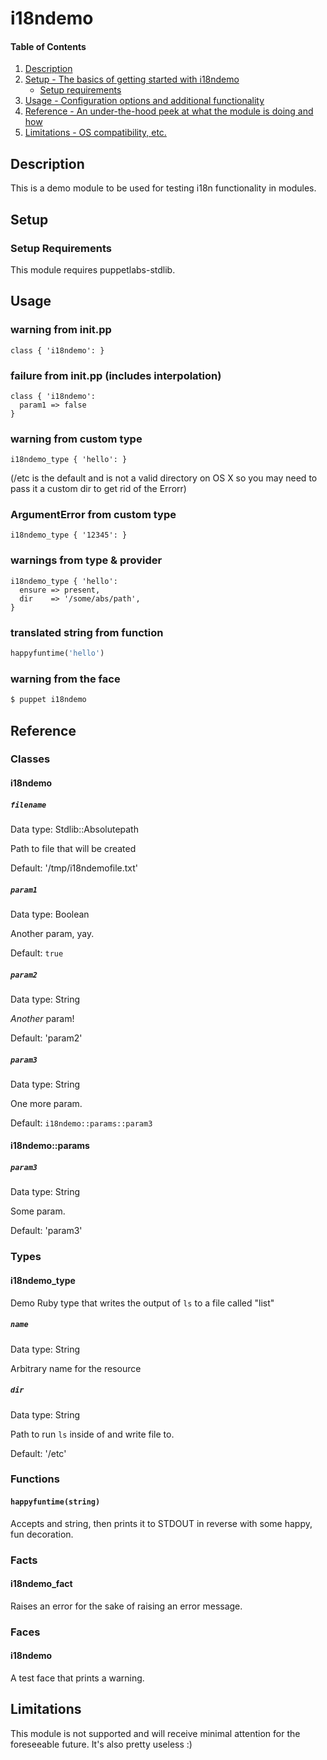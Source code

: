 
# i18ndemo

#### Table of Contents

1. [Description](#description)
2. [Setup - The basics of getting started with i18ndemo](#setup)
    * [Setup requirements](#setup-requirements)
3. [Usage - Configuration options and additional functionality](#usage)
4. [Reference - An under-the-hood peek at what the module is doing and how](#reference)
5. [Limitations - OS compatibility, etc.](#limitations)

## Description

This is a demo module to be used for testing i18n functionality in modules.

## Setup

### Setup Requirements

This module requires puppetlabs-stdlib.

## Usage
### warning from init.pp
```puppet
class { 'i18ndemo': }
```

### failure from init.pp (includes interpolation)
```puppet
class { 'i18ndemo': 
  param1 => false
}
```

### warning from custom type
```puppet
i18ndemo_type { 'hello': }
```
(/etc is the default and is not a valid directory on OS X so you may need to pass it a custom dir to get rid of the Errorr)

### ArgumentError from custom type
```puppet
i18ndemo_type { '12345': }
```

### warnings from type & provider
```puppet
i18ndemo_type { 'hello': 
  ensure => present,
  dir    => '/some/abs/path',
}
```

### translated string from function
```ruby
happyfuntime('hello')
```

### warning from the face
```bash
$ puppet i18ndemo
```

## Reference

### Classes

#### i18ndemo

##### `filename`

Data type: Stdlib::Absolutepath

Path to file that will be created

Default: '/tmp/i18ndemofile.txt'

##### `param1`

Data type: Boolean

Another param, yay.

Default: `true`

##### `param2`

Data type: String

_Another_ param!

Default: 'param2'

##### `param3`

Data type: String

One more param.

Default: `i18ndemo::params::param3`

#### i18ndemo::params

##### `param3`

Data type: String

Some param.

Default: 'param3'

### Types

#### i18ndemo_type

Demo Ruby type that writes the output of `ls` to a file called "list"

##### `name`

Data type: String

Arbitrary name for the resource

##### `dir`

Data type: String

Path to run `ls` inside of and write file to.

Default: '/etc'

### Functions

#### `happyfuntime(string)`

Accepts and string, then prints it to STDOUT in reverse with some happy, fun decoration.

### Facts

#### i18ndemo_fact

Raises an error for the sake of raising an error message.

### Faces

#### i18ndemo

A test face that prints a warning.

## Limitations

This module is not supported and will receive minimal attention for the foreseeable future. It's also pretty useless :)

